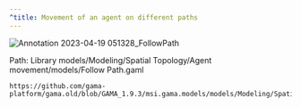 ```yaml
---
^title: Movement of an agent on different paths
---
```


![Annotation 2023-04-19 051328_FollowPath](https://user-images.githubusercontent.com/4437331/232958211-34dbe59f-ae3a-49c8-87f9-5c350ed0d837.png)

Path: Library models/Modeling/Spatial Topology/Agent movement/models/Follow Path.gaml

```gaml reference
https://github.com/gama-platform/gama.old/blob/GAMA_1.9.3/msi.gama.models/models/Modeling/Spatial%20Topology/Agent%20movement/models/Follow%20Path.gaml
```

